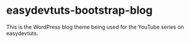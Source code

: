 easydevtuts-bootstrap-blog
==========================

This is the WordPress blog theme being used for the YouTube series on easydevtuts. 
